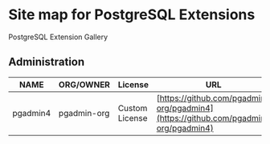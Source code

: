 # Site map for PostgreSQL Extensions
PostgreSQL Extension Gallery

## Administration
NAME|ORG/OWNER|License|URL|Stars
-|-|-|-|-
pgadmin4|pgadmin-org|Custom License|[https://github.com/pgadmin-org/pgadmin4](https://github.com/pgadmin-org/pgadmin4)|[![GitHub Repo stars](https://img.shields.io/github/stars/pgadmin-org/pgadmin4?style=social)](https://github.com/pgadmin-org/pgadmin4)

